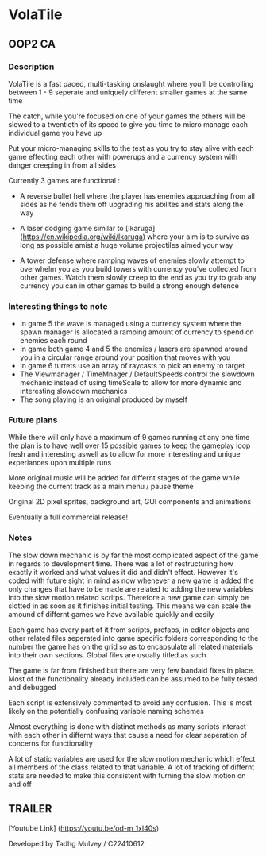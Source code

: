# VolaTile

## OOP2 CA

### Description

VolaTile is a fast paced, multi-tasking onslaught where you'll be controlling between 1 - 9 seperate and uniquely different smaller games at the same time

The catch, while you're focused on one of your games the others will be slowed to a twentieth of its speed to give you time to micro manage each individual game you have up

Put your micro-managing skills to the test as you try to stay alive with each game effecting each other with powerups and a currency system
with danger creeping in from all sides

Currently 3 games are functional :
- A reverse bullet hell where the player has enemies approaching from all sides as he fends them off upgrading his abilites and stats along the way

- A laser dodging game similar to [Ikaruga] (https://en.wikipedia.org/wiki/Ikaruga) where your aim is to survive as long as possible amist a huge volume projectiles aimed your way

- A tower defense where ramping waves of enemies slowly attempt to overwhelm you as you build towers with currency you've collected from other games. Watch them slowly creep to the end as you try to grab any currency you can in other games to build a strong enough defence

### Interesting things to note

- In game 5 the wave is managed using a currency system where the spawn manager is allocated a ramping amount of currency to spend on enemies each round
- In game both game 4 and 5 the enemies / lasers are spawned around you in a circular range around your position that moves with you
- In game 6 turrets use an array of raycasts to pick an enemy to target
- The Viewmanager / TimeMnager / DefaultSpeeds control the slowdown mechanic instead of using timeScale to allow for more dynamic and interesting slowdown mechanics
- The song playing is an original produced by myself

### Future plans

While there will only have a maximum of 9 games running at any one time the plan is to have well over 15 possible games to keep the gameplay loop fresh and interesting aswell as to allow for more interesting and unique experiances upon multiple runs

More original music will be added for differnt stages of the game while keeping the current track as a main menu / pause theme

Original 2D pixel sprites, background art, GUI components and animations

Eventually a full commercial release!

### Notes

The slow down mechanic is by far the most complicated aspect of the game in regards to development time. There was a lot of restructuring how exactly it worked and what values it did and didn't effect. However it's coded with future sight in mind as now whenever a new game is added the only changes that have to be made are related to adding the new variables into the slow motion related scritps. Therefore a new game can simply be slotted in as soon as it finishes initial testing. This means we can scale the amound of differnt games we have available quickly and easily

Each game has every part of it from scripts, prefabs, in editor objects and other related files seperated into game specific folders corresponding to the number the game has on the grid so as to encapsulate all related materials into their own sections. Global files are usually titled as such

The game is far from finished but there are very few bandaid fixes in place. Most of the functionality already included can be assumed to be fully tested and debugged

Each script is extensively commented to avoid any confusion. This is most likely on the potentially confusing variable naming schemes

Almost everything is done with distinct methods as many scripts interact with each other in differnt ways that cause a need for clear seperation of concerns for functionality

A lot of static variables are used for the slow motion mechanic which effect all members of the class related to that variable. A lot of tracking of differnt stats are needed to make this consistent with turning the slow motion on and off


## TRAILER
[Youtube Link] (https://youtu.be/od-m_1xl40s)

Developed by Tadhg Mulvey / C22410612
